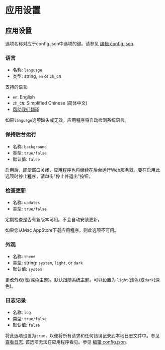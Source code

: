 # 应用设置

## 应用设置

选项名称对应于config.json中选项的键。请参见 [编辑 config.json](config%20file.md).

### 语言

- 名称: `language`
- 类型: string, `en` or `zh_CN`

支持的语言:
- `en`: English
- `zh_CN`: Simplified Chinese (简体中文)
- [帮助我们翻译](https://github.com/terreng/simple-web-server/issues/124)

如果`language`选项缺失或无效，应用程序将自动检测系统语言。

### 保持后台运行

- 名称: `background`
- 类型: `true/false`
- 默认值: `false`

启用后，即使窗口关闭，应用程序也将继续在后台运行Web服务器。要在启用此选项时停止程序，请单击"停止并退出"按钮。

### 检查更新

- 名称: `updates`
- 类型: `true/false`

定期检查是否有新版本可用。不会自动安装更新。

如果您从Mac AppStore下载应用程序，则此选项不可用。

### 外观

- 名称: `theme`
- 类型: string: `system`, `light`, or `dark`
- 默认值: `system`

更改外观(浅/深色主题)。默认跟随系统主题。可以设置为 `light`(浅色)或`dark`(深色)。

### 日志记录 <Badge type="tip" text="隐藏的" vertical="top" />

- 名称: `log`
- 类型: `true/false`
- 默认值: `false`

将此选项设置为`true`，以便将所有请求和任何错误记录到本地日志文件中。参见 [查看日志](/docs/logs.md). 该选项无法在应用程序看见。参见 [编辑 config.json](/docs/config%20file.md).
